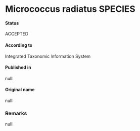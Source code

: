 # Micrococcus radiatus SPECIES

#### Status
ACCEPTED

#### According to
Integrated Taxonomic Information System

#### Published in
null

#### Original name
null

### Remarks
null